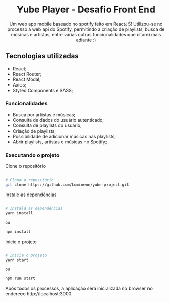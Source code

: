 <h1 align="center">
<br>
Yube Player - Desafio Front End
</h1>

<p align="center">Um web app mobile baseado no spotify feito em ReactJS! Utilizou-se no processo a web api do Spotify, permitindo a criação de playlists, busca de músicas e artistas, entre várias outras funcionalidades que citarei mais adiante :)
</p>

## Tecnologias utilizadas

- React;
- React Router;
- React Modal;
- Axios;
- Styled Components e SASS;

### Funcionalidades

- Busca por artistas e músicas;
- Consulta de dados do usuário autenticado;
- Consulta de playlists do usuário;
- Criação de playlists;
- Possibilidade de adicionar músicas nas playlists;
- Abrir playlists, artistas e músicas no Spotify;

### Executando o projeto

Clone o repositório

```bash

# Clona o repositório
git clone https://github.com/Lumineon/yube-project.git

```

Instale as dependências 

```bash

# Instala as dependências 
yarn install

ou

npm install

```

Inicie o projeto

```bash

# Inicia o projeto
yarn start

ou

npm run start

```

Após todos os processos, a aplicação será inicializada no browser no endereço http://localhost:3000.